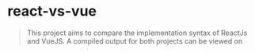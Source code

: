 # react-vs-vue
> This project aims to compare the implementation syntax of ReactJs and VueJS.
> A compiled output for both projects can be viewed on
